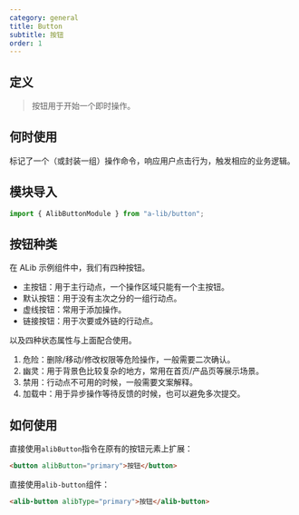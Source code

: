 ```yaml
---
category: general
title: Button
subtitle: 按钮
order: 1
---
```


## 定义

> 按钮用于开始一个即时操作。

## 何时使用

标记了一个（或封装一组）操作命令，响应用户点击行为，触发相应的业务逻辑。

##  模块导入
```ts
import { AlibButtonModule } from "a-lib/button";
```

## 按钮种类
在 ALib 示例组件中，我们有四种按钮。

- 主按钮：用于主行动点，一个操作区域只能有一个主按钮。
- 默认按钮：用于没有主次之分的一组行动点。
- 虚线按钮：常用于添加操作。
- 链接按钮：用于次要或外链的行动点。

以及四种状态属性与上面配合使用。

1. 危险：删除/移动/修改权限等危险操作，一般需要二次确认。
1. 幽灵：用于背景色比较复杂的地方，常用在首页/产品页等展示场景。
1. 禁用：行动点不可用的时候，一般需要文案解释。
1. 加载中：用于异步操作等待反馈的时候，也可以避免多次提交。

## 如何使用
<!--example()-->

直接使用`alibButton`指令在原有的按钮元素上扩展：

```html
<button alibButton="primary">按钮</button>
```

直接使用`alib-button`组件：

```html
<alib-button alibType="primary">按钮</alib-button>
```

